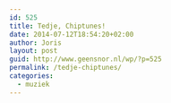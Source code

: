```yaml
---
id: 525
title: Tedje, Chiptunes!
date: 2014-07-12T18:54:20+02:00
author: Joris
layout: post
guid: http://www.geensnor.nl/wp/?p=525
permalink: /tedje-chiptunes/
categories:
  - muziek
---
```


